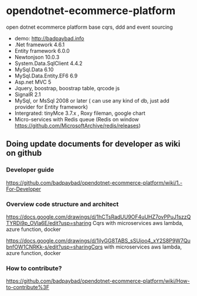 # opendotnet-ecommerce-platform
open dotnet ecommerce platform base cqrs, ddd and event sourcing
- demo: http://badpaybad.info
- .Net framework 4.6.1
- Entity framework 6.0.0
- Newtonjson 10.0.3
- System.Data.SqlClient 4.4.2
- MySql.Data 6.10
- MySql.Data.Entity.EF6 6.9
- Asp.net MVC 5
- Jquery, boostrap, boostrap table, qrcode js
- SignalR 2.1
- MySql, or MsSql 2008 or later ( can use any kind of db, just add provider for Entity framework)
- Intergrated: tinyMce 3.7.x , Roxy fileman, google chart
- Micro-services with Redis queue (Redis on window https://github.com/MicrosoftArchive/redis/releases)
## Doing update documents for developer as wiki on github
### Developer guide
https://github.com/badpaybad/opendotnet-ecommerce-platform/wiki/1.-For-Developer

### Overview code structure and architect  
https://docs.google.com/drawings/d/1hCTsRadUU9OF4uUHZ7ovPPuJ1szzQTYRDi9p_OVla6E/edit?usp=sharing
Cqrs with microservices aws lambda, azure function, docker 

https://docs.google.com/drawings/d/1jlyGG8TABS_sSUioo4_xY2S8P9W7QubnfOW1CNRKk-s/edit?usp=sharingCqrs with microservices aws lambda, azure function, docker 

### How to contribute?
https://github.com/badpaybad/opendotnet-ecommerce-platform/wiki/How-to-contribute%3F

